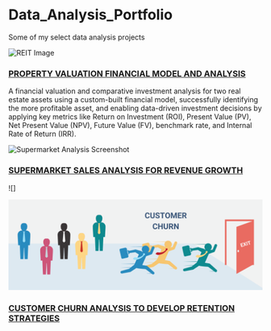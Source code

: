 # Data_Analysis_Portfolio
Some of my select data analysis projects


![REIT Image](https://github.com/JB-Obi/Property_Valuation_Financial_Model/blob/main/REIT%20Image.jpg)
### [PROPERTY VALUATION FINANCIAL MODEL AND ANALYSIS](https://github.com/Gracefullcst/Property_Valuation_Financial_Model)
A financial valuation and comparative investment analysis for two real estate assets using a custom-built financial model, successfully identifying the more profitable asset, and enabling data-driven investment decisions by applying key metrics like Return on Investment (ROI), Present Value (PV), Net Present Value (NPV), Future Value (FV), benchmark rate, and Internal Rate of Return (IRR).

![Supermarket Analysis Screenshot](https://github.com/JB-Obi/Supermarket_Sales_Analysis/blob/main/Supermarket%20Analysis%20Screenshot.jpg)
### [SUPERMARKET SALES ANALYSIS FOR REVENUE GROWTH](https://github.com/JB-Obi/Supermarket_Sales_Analysis)
![]


![Customer Churn Image](https://github.com/JB-Obi/Customer_Churn_Analysis/blob/main/Customer%20churn%20image.png)
### [CUSTOMER CHURN ANALYSIS TO DEVELOP RETENTION STRATEGIES](https://github.com/JB-Obi/Customer_Churn_Analysis)
